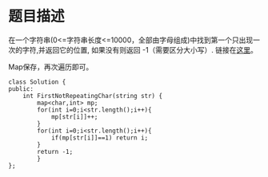 # 题目描述
在一个字符串(0<=字符串长度<=10000，全部由字母组成)中找到第一个只出现一次的字符,并返回它的位置, 如果没有则返回 -1（需要区分大小写）. 链接在[这里](https://www.nowcoder.com/practice/1c82e8cf713b4bbeb2a5b31cf5b0417c?tpId=13&tqId=11187&tPage=2&rp=2&ru=/ta/coding-interviews&qru=/ta/coding-interviews/question-ranking)。

Map保存，再次遍历即可。
```
class Solution {
public:
    int FirstNotRepeatingChar(string str) {
        map<char,int> mp;
        for(int i=0;i<str.length();i++){
            mp[str[i]]++;
        }
        for(int i=0;i<str.length();i++){
            if(mp[str[i]]==1) return i;
        }
        return -1;
        }
};
```